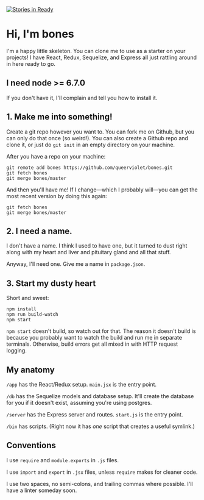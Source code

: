 [![Stories in Ready](https://badge.waffle.io/harryttd/online-bling.png?label=ready&title=Ready)](https://waffle.io/harryttd/online-bling)
# Hi, I'm bones

I'm a happy little skeleton. You can clone me to use as a starter on your projects!
I have React, Redux, Sequelize, and Express all just rattling around in here ready
to go.

## I need node >= 6.7.0

If you don't have it, I'll complain and tell you how to install it.

## 1. Make me into something!

Create a git repo however you want to. You can fork me on Github, but you can only do
that once (so weird!). You can also create a Github repo and clone it, or just do
`git init` in an empty directory on your machine.

After you have a repo on your machine:

```
git remote add bones https://github.com/queerviolet/bones.git
git fetch bones
git merge bones/master
```

And then you'll have me! If I change—which I probably will—you can get the most recent
version by doing this again:

```
git fetch bones
git merge bones/master
```

## 2. I need a name.

I don't have a name. I think I used to have one, but it turned to dust right along with my
heart and liver and pituitary gland and all that stuff.

Anyway, I'll need one. Give me a name in `package.json`.

## 3. Start my dusty heart

Short and sweet:

```
npm install
npm run build-watch
npm start
```

`npm start` doesn't build, so watch out for that. The reason it doesn't build is because you
probably want to watch the build and run me in separate terminals. Otherwise, build errors get
all mixed in with HTTP request logging.

## My anatomy

`/app` has the React/Redux setup. `main.jsx` is the entry point.

`/db` has the Sequelize models and database setup. It'll create the database for you if it doesn't exist,
assuming you're using postgres.

`/server` has the Express server and routes. `start.js` is the entry point.

`/bin` has scripts. (Right now it has *one* script that creates a useful symlink.)

## Conventions

I use `require` and `module.exports` in `.js` files.

I use `import` and `export` in `.jsx` files, unless `require` makes for cleaner code.

I use two spaces, no semi-colons, and trailing commas where possible. I'll
have a linter someday soon.



